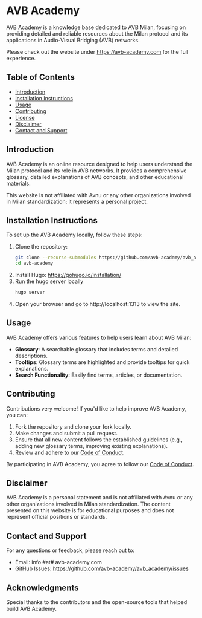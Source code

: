 # AVB Academy

AVB Academy is a knowledge base dedicated to AVB Milan, focusing on providing detailed and reliable resources about the Milan protocol and its applications in Audio-Visual Bridging (AVB) networks.

Please check out the website under https://avb-academy.com for the full experience.

## Table of Contents

- [Introduction](#introduction)
- [Installation Instructions](#installation-instructions)
- [Usage](#usage)
- [Contributing](#contributing)
- [License](#license)
- [Disclaimer](#disclaimer)
- [Contact and Support](#contact-and-support)

## Introduction

AVB Academy is an online resource designed to help users understand the Milan protocol and its role in AVB networks. It provides a comprehensive glossary, detailed explanations of AVB concepts, and other educational materials.

This website is not affiliated with Avnu or any other organizations involved in Milan standardization; it represents a personal project.

## Installation Instructions

To set up the AVB Academy locally, follow these steps:

1. Clone the repository:
   ```bash
   git clone --recurse-submodules https://github.com/avb-academy/avb_academy.git
   cd avb-academy
   ```
2. Install Hugo: https://gohugo.io/installation/
3. Run the hugo server locally
    ```bash
    hugo server
    ```
5. Open your browser and go to http://localhost:1313 to view the site.

## Usage

AVB Academy offers various features to help users learn about AVB Milan:

- **Glossary**: A searchable glossary that includes terms and detailed descriptions.
- **Tooltips**: Glossary terms are highlighted and provide tooltips for quick explanations.
- **Search Functionality**: Easily find terms, articles, or documentation.

## Contributing

Contributions very welcome! If you'd like to help improve AVB Academy, you can:

1. Fork the repository and clone your fork locally.
2. Make changes and submit a pull request.
3. Ensure that all new content follows the established guidelines (e.g., adding new glossary terms, improving existing explanations).
4. Review and adhere to our [Code of Conduct](CODE_OF_CONDUCT.md).

By participating in AVB Academy, you agree to follow our [Code of Conduct](CODE_OF_CONDUCT.md).

## Disclaimer

AVB Academy is a personal statement and is not affiliated with Avnu or any other organizations involved in Milan standardization. The content presented on this website is for educational purposes and does not represent official positions or standards.

## Contact and Support

For any questions or feedback, please reach out to:

- Email: info #at# avb-academy.com
- GitHub Issues: https://github.com/avb-academy/avb_academy/issues

## Acknowledgments

Special thanks to the contributors and the open-source tools that helped build AVB Academy.